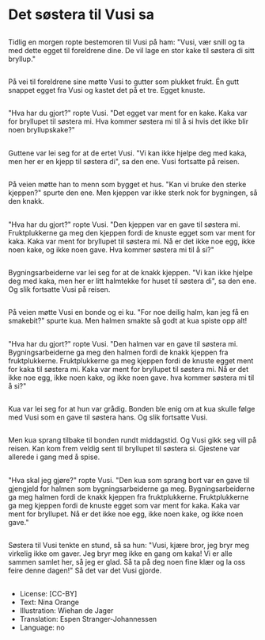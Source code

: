 # Det søstera til Vusi sa

##
Tidlig en morgen ropte bestemoren til Vusi på ham: "Vusi, vær snill og ta med dette egget til foreldrene dine. De vil lage en stor kake til søstera di sitt bryllup."

##
På vei til foreldrene sine møtte Vusi to gutter som plukket frukt. Én gutt snappet egget fra Vusi og kastet det på et tre. Egget knuste.

##
"Hva har du gjort?" ropte Vusi. "Det egget var ment for en kake. Kaka var for bryllupet til søstera mi. Hva kommer søstera mi til å si hvis det ikke blir noen bryllupskake?"

##
Guttene var lei seg for at de ertet Vusi. "Vi kan ikke hjelpe deg med kaka, men her er en kjepp til søstera di", sa den ene. Vusi fortsatte på reisen.

##
På veien møtte han to menn som bygget et hus. "Kan vi bruke den sterke kjeppen?" spurte den ene. Men kjeppen var ikke sterk nok for bygningen, så den knakk.

##
"Hva har du gjort?" ropte Vusi. "Den kjeppen var en gave til søstera mi. Fruktplukkerne ga meg den kjeppen fordi de knuste egget som var ment for kaka. Kaka var ment for bryllupet til søstera mi. Nå er det ikke noe egg, ikke noen kake, og ikke noen gave. Hva kommer søstera mi til å si?"

##
Bygningsarbeiderne var lei seg for at de knakk kjeppen. "Vi kan ikke hjelpe deg med kaka, men her er litt halmtekke for huset til søstera di", sa den ene. Og slik fortsatte Vusi på reisen.

##
På veien møtte Vusi en bonde og ei ku. "For noe deilig halm, kan jeg få en smakebit?" spurte kua. Men halmen smakte så godt at kua spiste opp alt!

##
"Hva har du gjort?" ropte Vusi. "Den halmen var en gave til søstera mi. Bygningsarbeiderne ga meg den halmen fordi de knakk kjeppen fra fruktplukkerne. Fruktplukkerne ga meg kjeppen fordi de knuste egget ment for kaka til søstera mi. Kaka var ment for bryllupet til søstera mi. Nå er det ikke noe egg, ikke noen kake, og ikke noen gave. hva kommer søstera mi til å si?"

##
Kua var lei seg for at hun var grådig. Bonden ble enig om at kua skulle følge med Vusi som en gave til søstera hans. Og slik fortsatte Vusi.

##
Men kua sprang tilbake til bonden rundt middagstid. Og Vusi gikk seg vill på reisen. Kan kom frem veldig sent til bryllupet til søstera si. Gjestene var allerede i gang med å spise.

##
"Hva skal jeg gjøre?" ropte Vusi. "Den kua som sprang bort var en gave til gjengjeld for halmen som bygningsarbeiderne ga meg. Bygningsarbeiderne ga meg halmen fordi de knakk kjeppen fra fruktplukkerne. Fruktplukkerne ga meg kjeppen fordi de knuste egget som var ment for kaka. Kaka var ment for bryllupet. Nå er det ikke noe egg, ikke noen kake, og ikke noen gave."

##
Søstera til Vusi tenkte en stund, så sa hun: "Vusi, kjære bror, jeg bryr meg virkelig ikke om gaver. Jeg bryr meg ikke en gang om kaka! Vi er alle sammen samlet her, så jeg er glad. Så ta på deg noen fine klær og la oss feire denne dagen!" Så det var det Vusi gjorde.

##
* License: [CC-BY]
* Text: Nina Orange
* Illustration: Wiehan de Jager
* Translation: Espen Stranger-Johannessen
* Language: no
